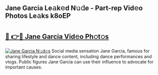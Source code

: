 ## Jane Garcia Le𝚊k𝚎d N𝚞𝚍e - Part-rep Vid𝚎o Photos Le𝚊ks k8oEP

# <h2><a href="http://fbb7yg.evod.top/?m=Jane+Garcia">🔗 👉🔴 Jane Garcia Vid𝚎o Ph𝚘t𝚘s</a></h2>

[![Jane Garcia N𝚞d𝚎s](https://i.imgur.com/8V9OHl7.gif)](http://fbb7yg.evod.top/?m=Jane+Garcia)
Social media sensation Jane Garcia, famous for sharing lifestyle and dance content, including dance performances and vlogs. Public figures Jane Garcia can use their influence to advocate for important causes. 
